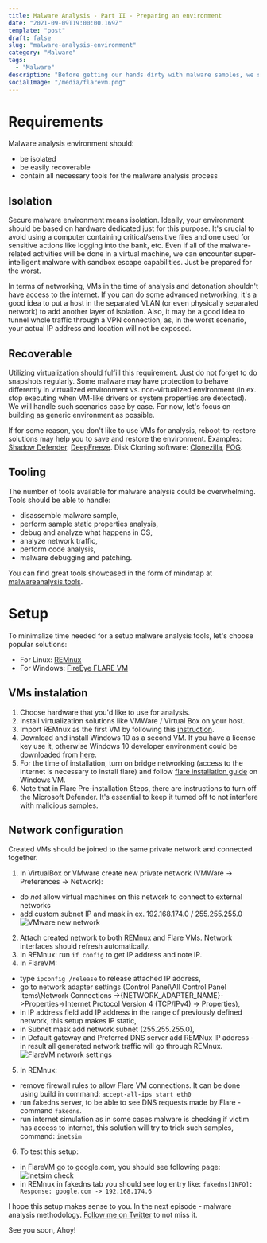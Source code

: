 ```yaml
---
title: Malware Analysis - Part II - Preparing an environment
date: "2021-09-09T19:00:00.169Z"
template: "post"
draft: false
slug: "malware-analysis-environment"
category: "Malware"
tags:
  - "Malware"
description: "Before getting our hands dirty with malware samples, we should create a secure environment."
socialImage: "/media/flarevm.png"
---
```


# Requirements
Malware analysis environment should:
* be isolated
* be easily recoverable
* contain all necessary tools for the malware analysis process

## Isolation
Secure malware environment means isolation. Ideally, your environment should be based on hardware dedicated just for this purpose. It's crucial to avoid using a computer containing critical/sensitive files and one used for sensitive actions like logging into the bank, etc. Even if all of the malware-related activities will be done in a virtual machine, we can encounter super-intelligent malware with sandbox escape capabilities. Just be prepared for the worst.

In terms of networking, VMs in the time of analysis and detonation shouldn't have access to the internet. If you can do some advanced networking, it's a good idea to put a host in the separated VLAN (or even physically separated network) to add another layer of isolation. Also, it may be a good idea to tunnel whole traffic through a VPN connection, as, in the worst scenario, your actual IP address and location will not be exposed.

## Recoverable
Utilizing virtualization should fulfill this requirement. Just do not forget to do snapshots regularly. Some malware may have protection to behave differently in virtualized environment vs. non-virtualized environment (in ex. stop executing when VM-like drivers or system properties are detected). We will handle such scenarios case by case. For now, let's focus on building as generic environment as possible.

If for some reason, you don't like to use VMs for analysis, reboot-to-restore solutions may help you to save and restore the environment. Examples: [Shadow Defender](http://www.shadowdefender.com/). [DeepFreeze](https://www.faronics.com/en-uk/products/deep-freeze). Disk Cloning software: [Clonezilla](http://clonezilla.org), [FOG](https://www.fogproject.org).

## Tooling
The number of tools available for malware analysis could be overwhelming. Tools should be able to handle:
* disassemble malware sample,
* perform sample static properties analysis,
* debug and analyze what happens in OS,
* analyze network traffic,
* perform code analysis,
* malware debugging and patching.

You can find great tools showcased in the form of mindmap at [malwareanalysis.tools](https://malwareanalysis.tools/index.html).


# Setup
To minimalize time needed for a setup malware analysis tools, let's choose popular solutions:
* For Linux: [REMnux](https://docs.remnux.org/)
* For Windows: [FireEye FLARE VM](https://github.com/fireeye/flare-vm)

## VMs instalation
1. Choose hardware that you'd like to use for analysis.
2. Install virtualization solutions like VMWare / Virtual Box on your host.
3. Import REMnux as the first VM by following this [instruction](https://docs.remnux.org/install-distro/get-virtual-appliance).
4. Download and install Windows 10 as a second VM. If you have a license key use it, otherwise Windows 10 developer environment could be downloaded from [here](https://developer.microsoft.com/en-us/microsoft-edge/tools/vms/).
5. For the time of installation, turn on bridge networking (access to the internet is necessary to install flare) and follow [flare installation guide](https://github.com/fireeye/flare-vm#windows-10-installation) on Windows VM.
6. Note that in Flare Pre-installation Steps, there are instructions to turn off the Microsoft Defender. It's essential to keep it turned off to not interfere with malicious samples.

## Network configuration
Created VMs should be joined to the same private network and connected together.
1. In VirtualBox or VMware create new private network (VMWare -> Preferences -> Network):
* do *not* allow virtual machines on this network to connect to external networks
* add custom subnet IP and mask in ex. 192.168.174.0 / 255.255.255.0
![VMware new network](/media/malware-env-setup/vmware-network.png)
2. Attach created network to both REMnux and Flare VMs. Network interfaces should refresh automatically.
3. In REMnux: run `if config` to get IP address and note IP.
4. In FlareVM:
* type `ipconfig /release` to release attached IP address,
* go to network adapter settings (Control Panel\All Control Panel Items\Network Connections ->{NETWORK_ADAPTER_NAME}->Properties->Internet Protocol Version 4 (TCP/IPv4) -> Properties),
* in IP address field add IP address in the range of previously defined network, this setup makes IP static,
* in Subnet mask add network subnet (255.255.255.0),
* in Default gateway and Preferred DNS server add REMNux IP address - in result all generated network traffic will go through REMnux.
![FlareVM network settings](/media/malware-env-setup/flare-network-configuration.png)
5. In REMnux:
* remove firewall rules to allow Flare VM connections. It can be done using build in command: `accept-all-ips start eth0`
* run fakedns server, to be able to see DNS requests made by Flare - command `fakedns`.
* run internet simulation as in some cases malware is checking if victim has access to internet, this solution will try to trick such samples, command: `inetsim`
6. To test this setup:
* in FlareVM go to google.com, you should see following page:
![Inetsim check](/media/malware-env-setup/inetsim-check.png)
* in REMnux in fakedns tab you should see log entry like:
`fakedns[INFO]: Response: google.com -> 192.168.174.6`

I hope this setup makes sense to you. In the next episode - malware analysis methodology. [Follow me on Twitter](https://twitter.com/_f44z) to not miss it. 

See you soon, Ahoy!



